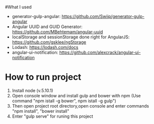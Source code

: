 #What I used
- generator-gulp-angular: https://github.com/Swiip/generator-gulp-angular
- Angular UUID and GUID Generator: https://github.com/MBehtemam/angular-uuid
- localStorage and sessionStorage done right for AngularJS: https://github.com/gsklee/ngStorage
- Lodash: https://lodash.com/docs
- angular-ui-notification: https://github.com/alexcrack/angular-ui-notification


# How to run project
1. Install node (v.5.10.1)
2. Open console window and install gulp and bower with npm (Use command "npm istall -g bower", npm istall -g gulp")
3. Then open project root directory,open console and enter commands "npm install", "bower install"
4. Enter "gulp serve" for runing this project
